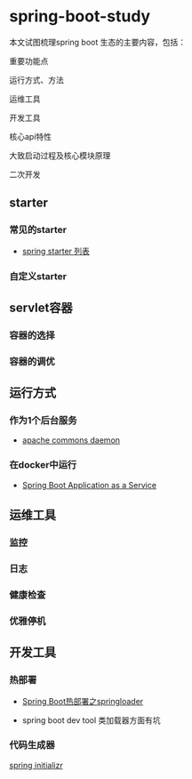 # spring-boot-study

本文试图梳理spring boot 生态的主要内容，包括：

重要功能点

运行方式、方法

运维工具

开发工具

核心api特性

大致启动过程及核心模块原理

二次开发

## starter

### 常见的starter

* [spring starter 列表](https://github.com/konglz/spring-boot-study/blob/master/SPRING-BOOT-STAERER.list.md)

### 自定义starter

## servlet容器

### 容器的选择

###  容器的调优

## 运行方式

### 作为1个后台服务

* [apache commons daemon](http://commons.apache.org/proper/commons-daemon/)

### 在docker中运行

* [Spring Boot Application as a Service](http://www.baeldung.com/spring-boot-app-as-a-service)

## 运维工具

### 监控

### 日志

### 健康检查

### 优雅停机

## 开发工具

### 热部署

* [Spring Boot热部署之springloader](http://blog.csdn.net/googleoyyp/article/details/60633358)

* spring boot dev tool
类加载器方面有坑

### 代码生成器

[spring initializr](http://start.spring.io)
